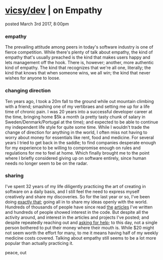 # [vicsy/dev](https://github.com/codr4life/vicsydev) | on Empathy
posted March 3rd 2017, 8:00pm

### empathy
The prevailing attitude among peers in today's software industry is one of fierce competition. While there's plenty of talk about empathy, the kind of empathy that's usually preached is the kind that makes users happy and lets management off the hook. There is, however; another, more authentic kind of empathy. The kind that recognizes that we're all one, literally; the kind that knows that when someone wins, we all win; the kind that never wishes for anyone to loose.

### changing direction
Ten years ago, I took a 20m fall to the ground while out mountain climbing with a friend; smashing one of my vertibraes and setting me up for a life time of chronic pain. I was 20 years into a successful developer career at the time, bringing home $5k a month (a pretty tasty chunk of salary in Sweden/Denmark/Portugal at the time); and expected to be able to continue my independent life style for quite some time. While I wouldn't trade the change of direction for anything in the world, I often miss not having to worry about money for essentials like rent, food and medicine. For several years I tried to get back in the saddle; to find companies desperate enough for my experience to be willing to compromise enough on rules and regulations for me to feel at home. Which finally brought me to the point where I briefly considered giving up on software entirely, since human needs no longer seem to be on the radar.

### sharing
I've spent 32 years of my life diligently practicing the art of creating in software on a daily basis, and I still feel the need to express myself creatively and share my discoveries. So for the last year or so, I've been doing [exactly that](https://github.com/codr4life); going all in to share my ideas openly with the world. Hundreds of thousands of people have since read [the](http://vicsydev.blogspot.de/) [articles](https://github.com/codr4life/vicsydev) I've written and hundreds of people showed interest in the code. But despite all the activity around, and interest in the articles and projects I've posted; and despite repeatedly reaching out and [asking for help](https://www.paypal.me/c4life); to this day, not a single person bothered to put their money where their mouth is. While $20 might not seem worth the effort for many, to me it means having half of my weekly medicine costs covered. Talking about empathy still seems to be a lot more popular than actually practicing it.

peace, out

